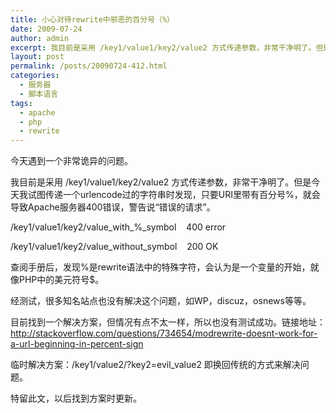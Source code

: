 ```yaml
---
title: 小心对待rewrite中邪恶的百分号（%）
date: 2009-07-24
author: admin
excerpt: 我目前是采用 /key1/value1/key2/value2 方式传递参数，非常干净明了。但是今天我试图传递一个urlencode过的字符串时发现，只要URI里带有百分号%，就会导致Apache服务器400错误，警告说“错误的请求”。
layout: post
permalink: /posts/20090724-412.html
categories:
  - 服务器
  - 脚本语言
tags:
  - apache
  - php
  - rewrite
---
```

今天遇到一个非常诡异的问题。

我目前是采用 /key1/value1/key2/value2 方式传递参数，非常干净明了。但是今天我试图传递一个urlencode过的字符串时发现，只要URI里带有百分号%，就会导致Apache服务器400错误，警告说“错误的请求”。

/key1/value1/key2/value\_with\_%_symbol    400 error

/key1/value1/key2/value\_without\_symbol    200 OK

查阅手册后，发现%是rewrite语法中的特殊字符，会认为是一个变量的开始，就像PHP中的美元符号$。

经测试，很多知名站点也没有解决这个问题，如WP，discuz，osnews等等。

目前找到一个解决方案，但情况有点不太一样，所以也没有测试成功。链接地址：<http://stackoverflow.com/questions/734654/modrewrite-doesnt-work-for-a-url-beginning-in-percent-sign>

临时解决方案：/key1/value2/?key2=evil_value2 即换回传统的方式来解决问题。

特留此文，以后找到方案时更新。